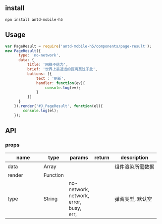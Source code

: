## install


```
npm install antd-mobile-h5
```


## Usage

```js
var PageResult = require('antd-mobile-h5/components/page-result');
new PageResult({
      type: 'no-network',
      data: {
          title: '网络不给力',
          brief: '世界上最遥远的距离莫过于此',
          buttons: [{
              text : '刷新',
              handler: function(ev){
                  console.log(ev);
              }
          }]
      }
    }).render('#J_PageResult', function(el){
        console.log(el);
    });

```

## API

### props

<table class="table table-bordered table-striped">
    <thead>
    <tr>
        <th style="width: 100px;">name</th>
        <th style="width: 50px;">type</th>
        <th style="width: 50px;">params</th>
        <th style="width: 50px;">return</th>
        <th>description</th>
    </tr>
    </thead>
    <tbody>
     <tr>
          <td>data</td>
          <td>Array</td>
          <td></td>
          <td></td>
          <td>组件渲染所需数据</td>
        </tr>
        <tr>
          <td>render</td>
          <td>Function</td>
          <td></td>
          <td></td>
          <td></td>
        </tr>
      <tr>
          <td>type</td>
          <td>String</td>
          <td>no-network, network, error, busy, err, </td>
          <td></td>
          <td>弹窗类型, 默认空</td>
        </tr>
    </tbody>
</table>